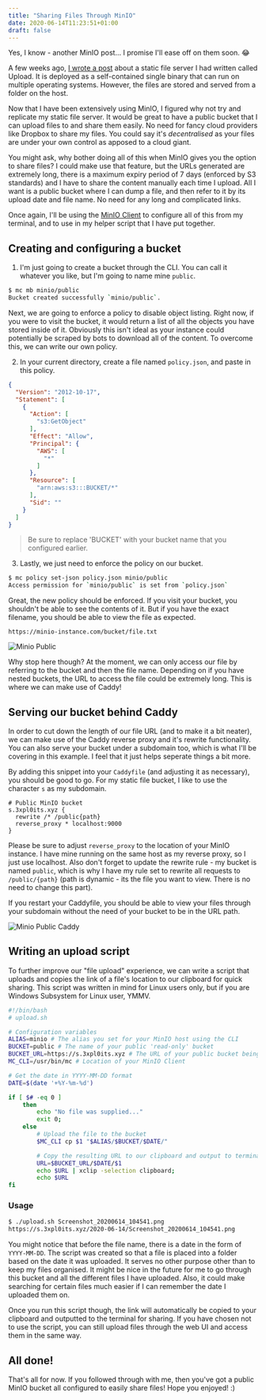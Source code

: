 ```yaml
---
title: "Sharing Files Through MinIO"
date: 2020-06-14T11:23:51+01:00
draft: false
---
```


Yes, I know - another MinIO post... I promise I'll ease off on them soon. 😂

A few weeks ago, [I wrote a post](/2020/05/upload-a-static-file-server) about a static file server I had written called Upload. It is deployed as a self-contained single binary that can run on multiple operating systems. However, the files are stored and served from a folder on the host.

Now that I have been extensively using MinIO, I figured why not try and replicate my static file server. It would be great to have a public bucket that I can upload files to and share them easily. No need for fancy cloud providers like Dropbox to share my files. You could say it's *decentralised* as your files are under your own control as apposed to a cloud giant.

You might ask, why bother doing all of this when MinIO gives you the option to share files? I could make use that feature, but the URLs generated are extremely long, there is a maximum expiry period of 7 days (enforced by S3 standards) and I have to share the content manually each time I upload. All I want is a public bucket where I can dump a file, and then refer to it by its upload date and file name. No need for any long and complicated links.

Once again, I'll be using the [MinIO Client](https://docs.min.io/docs/minio-client-complete-guide.html) to configure all of this from my terminal, and to use in my helper script that I have put together.

## Creating and configuring a bucket

1. I'm just going to create a bucket through the CLI. You can call it whatever you like, but I'm going to name mine `public`.

```bash
$ mc mb minio/public
Bucket created successfully `minio/public`.
```

Next, we are going to enforce a policy to disable object listing. Right now, if you were to visit the bucket, it would return a list of all the objects you have stored inside of it. Obviously this isn't ideal as your instance could potentially be scraped by bots to download all of the content. To overcome this, we can write our own policy.

2. In your current directory, create a file named `policy.json`, and paste in this policy.

```json
{
  "Version": "2012-10-17",
  "Statement": [
    {
      "Action": [
        "s3:GetObject"
      ],
      "Effect": "Allow",
      "Principal": {
        "AWS": [
          "*"
        ]
      },
      "Resource": [
        "arn:aws:s3:::BUCKET/*"
      ],
      "Sid": ""
    }
  ]
}
```

> Be sure to replace 'BUCKET' with your bucket name that you configured earlier.

3. Lastly, we just need to enforce the policy on our bucket.

```bash
$ mc policy set-json policy.json minio/public
Access permission for `minio/public` is set from `policy.json`
```

Great, the new policy should be enforced. If you visit your bucket, you shouldn't be able to see the contents of it. But if you have the exact filename, you should be able to view the file as expected.

```
https://minio-instance.com/bucket/file.txt
```

![Minio Public](/img/sharing-files-through-minio/minio-public.png)

Why stop here though? At the moment, we can only access our file by referring to the bucket and then the file name. Depending on if you have nested buckets, the URL to access the file could be extremely long. This is where we can make use of Caddy!

## Serving our bucket behind Caddy

In order to cut down the length of our file URL (and to make it a bit neater), we can make use of the Caddy reverse proxy and it's rewrite functionality. You can also serve your bucket under a subdomain too, which is what I'll be covering in this example. I feel that it just helps seperate things a bit more.

By adding this snippet into your `Caddyfile` (and adjusting it as necessary), you should be good to go. For my static file bucket, I like to use the character `s` as my subdomain.

```
# Public MinIO bucket
s.3xpl0its.xyz {
  rewrite /* /public{path}
  reverse_proxy * localhost:9000
}
```

Please be sure to adjust `reverse_proxy` to the location of your MinIO instance. I have mine running on the same host as my reverse proxy, so I just use localhost. Also don't forget to update the rewrite rule - my bucket is named `public`, which is why I have my rule set to rewrite all requests to `/public/{path}` (path is dynamic - its the file you want to view. There is no need to change this part).

If you restart your Caddyfile, you should be able to view your files through your subdomain without the need of your bucket to be in the URL path.

![Minio Public Caddy](/img/sharing-files-through-minio/minio-public-caddy.png)

## Writing an upload script

To further improve our "file upload" experience, we can write a script that uploads and copies the link of a file's location to our clipboard for quick sharing. This script was written in mind for Linux users only, but if you are Windows Subsystem for Linux user, YMMV.

```bash
#!/bin/bash
# upload.sh

# Configuration variables
ALIAS=minio # The alias you set for your MinIO host using the CLI
BUCKET=public # The name of your public 'read-only' bucket
BUCKET_URL=https://s.3xpl0its.xyz # The URL of your public bucket being served behind a reverse proxy
MC_CLI=/usr/bin/mc # Location of your MinIO Client

# Get the date in YYYY-MM-DD format
DATE=$(date '+%Y-%m-%d')

if [ $# -eq 0 ]
    then
        echo "No file was supplied..."
        exit 0;
    else
        # Upload the file to the bucket
        $MC_CLI cp $1 "$ALIAS/$BUCKET/$DATE/"

        # Copy the resulting URL to our clipboard and output to terminal
        URL=$BUCKET_URL/$DATE/$1
        echo $URL | xclip -selection clipboard;
        echo $URL
fi
```

### Usage

```bash
$ ./upload.sh Screenshot_20200614_104541.png
https://s.3xpl0its.xyz/2020-06-14/Screenshot_20200614_104541.png
```

You might notice that before the file name, there is a date in the form of `YYYY-MM-DD`. The script was created so that a file is placed into a folder based on the date it was uploaded. It serves no other purpose other than to keep my files organised. It might be nice in the future for me to go through this bucket and all the different files I have uploaded. Also, it could make searching for certain files much easier if I can remember the date I uploaded them on.

Once you run this script though, the link will automatically be copied to your clipboard and outputted to the terminal for sharing. If you have chosen not to use the script, you can still upload files through the web UI and access them in the same way.

## All done!

That's all for now. If you followed through with me, then you've got a public MinIO bucket all configured to easily share files! Hope you enjoyed! :)